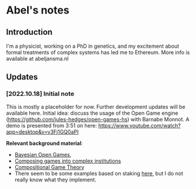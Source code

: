 # Abel's notes
## Introduction
I'm a physicist, working on a PhD in genetics, and my excitement about formal treatments of complex systems has led me to Ethereum. 
More info is available at abeljansma.nl


## Updates
### [2022.10.18] Initial note
This is mostly a placeholder for now. Further development updates will be available here. Initial idea: discuss the usage of the Open Game engine (https://github.com/jules-hedges/open-games-hs) with Barnabe Monnot. A demo is presented from 3:51 on here: https://www.youtube.com/watch?app=desktop&v=v3Fj1GQ0aPI

**Relevant background material**:
- [Bayesian Open Games](https://arxiv.org/abs/1910.03656), 
- [Composing games into complex institutions](https://arxiv.org/pdf/2108.05318.pdf)
- [Compositional Game Theory](https://arxiv.org/abs/1603.04641)
- There seem to be some examples based on staking [here](https://github.com/philipp-zahn/open-games-hs/tree/master/src/Examples/Staking), but I do not really know what they implement. 